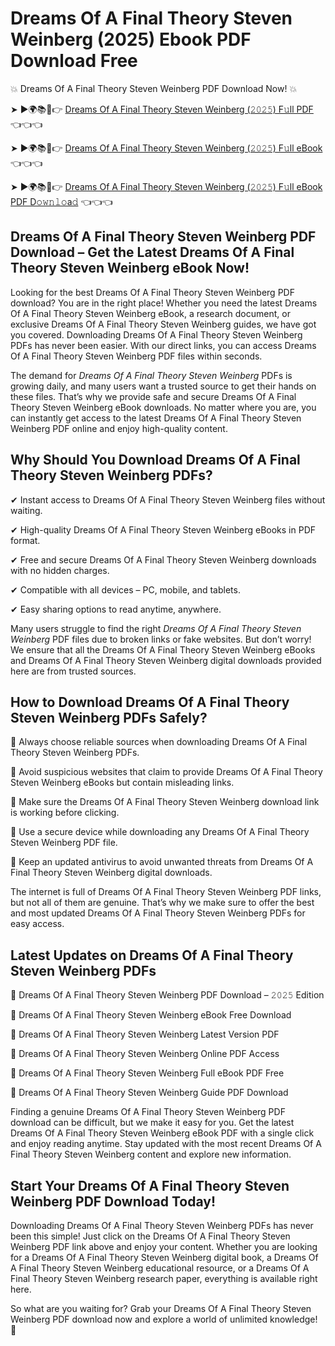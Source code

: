 # Dreams Of A Final Theory Steven Weinberg (2025) Ebook PDF Download Free

💥 Dreams Of A Final Theory Steven Weinberg PDF Download Now! 💥

➤ ►🌍📚📱👉 [Dreams Of A Final Theory Steven Weinberg (𝟸𝟶𝟸𝟻) F𝚞ll PDF](https://getpdf.xyz/dreams-of-a-final-theory-steven-weinberg) 👈👈👈


➤ ►🌍📚📱👉 [Dreams Of A Final Theory Steven Weinberg (𝟸𝟶𝟸𝟻) F𝚞ll eBook](https://getpdf.xyz/dreams-of-a-final-theory-steven-weinberg) 👈👈👈


➤ ►🌍📚📱👉 [Dreams Of A Final Theory Steven Weinberg (𝟸𝟶𝟸𝟻) F𝚞ll eBook PDF D𝚘𝚠𝚗𝚕𝚘a𝚍](https://getpdf.xyz/dreams-of-a-final-theory-steven-weinberg) 👈👈👈


## Dreams Of A Final Theory Steven Weinberg PDF Download – Get the Latest Dreams Of A Final Theory Steven Weinberg eBook Now!

Looking for the best Dreams Of A Final Theory Steven Weinberg PDF download? You are in the right place! Whether you need the latest Dreams Of A Final Theory Steven Weinberg eBook, a research document, or exclusive Dreams Of A Final Theory Steven Weinberg guides, we have got you covered. Downloading Dreams Of A Final Theory Steven Weinberg PDFs has never been easier. With our direct links, you can access Dreams Of A Final Theory Steven Weinberg PDF files within seconds.

The demand for *Dreams Of A Final Theory Steven Weinberg* PDFs is growing daily, and many users want a trusted source to get their hands on these files. That’s why we provide safe and secure Dreams Of A Final Theory Steven Weinberg eBook downloads. No matter where you are, you can instantly get access to the latest Dreams Of A Final Theory Steven Weinberg PDF online and enjoy high-quality content.

## Why Should You Download Dreams Of A Final Theory Steven Weinberg PDFs?

✔ Instant access to Dreams Of A Final Theory Steven Weinberg files without waiting.

✔ High-quality Dreams Of A Final Theory Steven Weinberg eBooks in PDF format.

✔ Free and secure Dreams Of A Final Theory Steven Weinberg downloads with no hidden charges.

✔ Compatible with all devices – PC, mobile, and tablets.

✔ Easy sharing options to read anytime, anywhere.

Many users struggle to find the right *Dreams Of A Final Theory Steven Weinberg* PDF files due to broken links or fake websites. But don’t worry! We ensure that all the Dreams Of A Final Theory Steven Weinberg eBooks and Dreams Of A Final Theory Steven Weinberg digital downloads provided here are from trusted sources.

## How to Download Dreams Of A Final Theory Steven Weinberg PDFs Safely?

📌 Always choose reliable sources when downloading Dreams Of A Final Theory Steven Weinberg PDFs.

📌 Avoid suspicious websites that claim to provide Dreams Of A Final Theory Steven Weinberg eBooks but contain misleading links.

📌 Make sure the Dreams Of A Final Theory Steven Weinberg download link is working before clicking.

📌 Use a secure device while downloading any Dreams Of A Final Theory Steven Weinberg PDF file.

📌 Keep an updated antivirus to avoid unwanted threats from Dreams Of A Final Theory Steven Weinberg digital downloads.

The internet is full of Dreams Of A Final Theory Steven Weinberg PDF links, but not all of them are genuine. That’s why we make sure to offer the best and most updated Dreams Of A Final Theory Steven Weinberg PDFs for easy access.

## Latest Updates on Dreams Of A Final Theory Steven Weinberg PDFs

🔹 Dreams Of A Final Theory Steven Weinberg PDF Download – 𝟸𝟶𝟸𝟻 Edition

🔹 Dreams Of A Final Theory Steven Weinberg eBook Free Download

🔹 Dreams Of A Final Theory Steven Weinberg Latest Version PDF

🔹 Dreams Of A Final Theory Steven Weinberg Online PDF Access

🔹 Dreams Of A Final Theory Steven Weinberg Full eBook PDF Free

🔹 Dreams Of A Final Theory Steven Weinberg Guide PDF Download

Finding a genuine Dreams Of A Final Theory Steven Weinberg PDF download can be difficult, but we make it easy for you. Get the latest Dreams Of A Final Theory Steven Weinberg eBook PDF with a single click and enjoy reading anytime. Stay updated with the most recent Dreams Of A Final Theory Steven Weinberg content and explore new information.

## Start Your Dreams Of A Final Theory Steven Weinberg PDF Download Today!

Downloading Dreams Of A Final Theory Steven Weinberg PDFs has never been this simple! Just click on the Dreams Of A Final Theory Steven Weinberg PDF link above and enjoy your content. Whether you are looking for a Dreams Of A Final Theory Steven Weinberg digital book, a Dreams Of A Final Theory Steven Weinberg educational resource, or a Dreams Of A Final Theory Steven Weinberg research paper, everything is available right here.

So what are you waiting for? Grab your Dreams Of A Final Theory Steven Weinberg PDF download now and explore a world of unlimited knowledge! 🚀